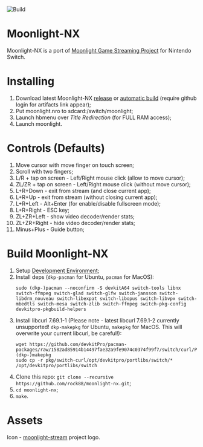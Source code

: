 ![Build](https://github.com/rock88/moonlight-nx/workflows/Build/badge.svg)

# Moonlight-NX

Moonlight-NX is a port of [Moonlight Game Streaming Project](https://github.com/moonlight-stream "Moonlight Game Streaming Project") for Nintendo Switch.

# Installing
1. Download latest Moonlight-NX [release](https://github.com/rock88/moonlight-nx/releases) or [automatic build](https://github.com/rock88/moonlight-nx/actions?query=workflow%3ABuild+is%3Asuccess) (require github login for artifacts link appear);
2. Put moonlight.nro to sdcard:/switch/moonlight;
3. Launch hbmenu over *Title Redirection* (for FULL RAM access);
4. Launch moonlight.

# Controls (Defaults)
1. Move cursor with move finger on touch screen;
2. Scroll with two fingers;
3. L/R + tap on screen - Left/Right mouse click (allow to move cursor);
4. ZL/ZR + tap on screen - Left/Right mouse click (without move cursor);
5. L+R+Down - exit from stream (and close current app);
6. L+R+Up - exit from stream (without closing current app);
7. L+R+Left - Alt+Enter (for enable/disable fullscreen mode);
8. L+R+Right - ESC key;
9. ZL+ZR+Left - show video decoder/render stats;
10. ZL+ZR+Right - hide video decoder/render stats;
11. Minus+Plus - Guide button;

# Build Moonlight-NX
1. Setup [Development Environment](https://switchbrew.org/wiki/Setting_up_Development_Environment "Development Environment");
2. Install deps (`dkp-pacman` for Ubuntu, `pacman` for MacOS):
    ```
    sudo (dkp-)pacman --noconfirm -S devkitA64 switch-tools libnx switch-ffmpeg switch-glad switch-glfw switch-jansson switch-libdrm_nouveau switch-libexpat switch-libopus switch-libvpx switch-mbedtls switch-mesa switch-zlib switch-ffmpeg switch-pkg-config devkitpro-pkgbuild-helpers
    ```
3. Install libcurl 7.69.1-1 (Please note - latest libcurl 7.69.1-2 currently unsupported! `dkp-makepkg` for Ubuntu, `makepkg` for MacOS. This will overwrite your current libcurl, be careful!):
    ```
    wget https://github.com/devkitPro/pacman-packages/raw/1582ad85914b14497fae32a9fe9074c0374f99f7/switch/curl/PKGBUILD
    (dkp-)makepkg
    sudo cp -r pkg/switch-curl/opt/devkitpro/portlibs/switch/* /opt/devkitpro/portlibs/switch
    ```
4. Clone this repo: `git clone --recursive https://github.com/rock88/moonlight-nx.git`;
5. `cd moonlight-nx`;
6. `make`.

# Assets
Icon - [moonlight-stream](https://github.com/moonlight-stream "moonlight-stream") project logo.
